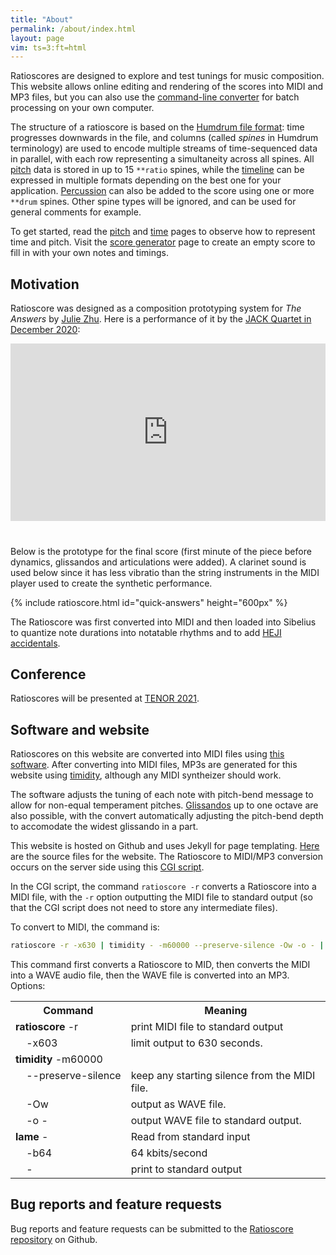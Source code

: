 ```yaml
---
title: "About"
permalink: /about/index.html
layout: page
vim: ts=3:ft=html
---
```


Ratioscores are designed to explore and test tunings for music
composition.  This website allows online editing and rendering of
the scores into MIDI and MP3 files, but you can also use the <a
target="_blank" href="https://github.com/craigsapp/ratioscore">command-line
converter<a/> for batch processing on your own computer.

The structure of a ratioscore is based on the <a target="_blank"
href="https://www.humdrum.org/guide/ch05">Humdrum file format<a/>:
time progresses downwards in the file, and columns (called <i>spines</i>
in Humdrum terminology) are used to encode multiple streams of
time-sequenced data in parallel, with each row representing a
simultaneity across all spines.  All <a href="/pitch">pitch</a>
data is stored in up to 15 `**ratio` spines, while the <a
href="/time">timeline</a> can be expressed in multiple formats
depending on the best one for your application.  <a
href="/drum">Percussion</a> can also be added to the score using
one or more `**drum` spines.  Other spine types will be ignored,
and can be used for general comments for example.

To get started, read the <a href="/pitch">pitch</a> and <a
href="/time">time</a> pages to observe how to represent time and
pitch.  Visit the <a href="/generator">score generator</a> page to
create an empty score to fill in with your own notes and timings.



<h2> Motivation </h2>

Ratioscore was designed as a composition prototyping system for
<i>The Answers</i> by <a target="_blank" href="https://juliezhu.net">Julie Zhu</a>.
Here is a performance of it
by the <a target="_blank" href="https://jackquartet.com">JACK
Quartet in December 2020</a>:

<style>
	iframe {
		position: absolute;
		top: 0;
		left: 0;
		width: 100%;
		height: 100%;
		align: center;
	}
</style>

<div style="margin-bottom:40px;">
  <div style="position:relative;padding-top:56.25%;">
    <iframe src="https://www.youtube.com/embed/Dx5l-9MUZ1o" frameborder="0" allowfullscreen></iframe>
  </div>
</div>


Below is the prototype for the final score (first minute of the
piece before dynamics, glissandos and articulations were added).
A clarinet sound is used below since it has less vibratio than the
string instruments in the MIDI player used to create the synthetic
performance.

{% include ratioscore.html id="quick-answers" height="600px" %}
<script type="application/x-ratioscore" id="quick-answers">
!!!COM: Zhu, Julie
!!!OTL: The Answers
!!!ONB: Prototype (unquantized time, no dynamics)
!!!ODT: 2020/12
**time	**ratio	**ratio	**ratio	**ratio
!!*	*Icello	*Iviola	*Ivioln	*Ivioln
*	*Iclars	*Iclars	*Iclars	*Iclars
*	*ref:C2	*ref:C2	*ref:C2	*ref:C2
4.231	.	.	27/8	.
6.182	2	.	.	.
7.441	.	.	3	.
9.337	.	3	.	.
9.502	.	.	.	63/6
9.521	.	.	.	7/2
11.522	.	.	6	.
13.571	.	.	.	7
13.958	.	.	9	.
14.814	.	.	6	.
15.358	.	.	.	12
15.457	1	.	.	.
15.567	.	.	27/2	.
16.487	.	.	.	63/4
17.037	.	.	9	.
17.459	.	.	.	63/8
17.776	.	.	27/2	.
18.162	.	.	.	27/2
18.476	.	.	.	18
19.854	.	.	16	.
20.038	.	2	.	.
20.223	.	.	.	21
20.594	.	.	12	.
20.837	.	.	.	27/2
22.064	.	.	18	.
22.103	.	.	.	27
22.11	.	.	.	9
22.816	.	.	27/4	.
23.334	.	.	.	14
23.673	.	.	12	.
24.066	3	.	.	.
25.108	.	.	.	21/2
25.499	9/4	.	.	.
26.108	.	.	8	.
28.582	.	.	.	6
28.589	.	.	.	6
30.19	.	.	9/2	.
32.294	.	4	.	.
33.399	.	.	4	.
34.39	4	.	.	.
39.386	.	4	.	.
40.957	.	6	.	.
41.006	6	.	.	.
42.579	.	.	3	.
44.052	4	.	.	.
46.319	.	.	.	7/2
46.863	.	9	.	.
48.399	6	.	.	.
49.075	.	.	6	.
51.153	.	7	.	.
52.73	.	.	9	.
52.766	.	.	.	7
54.239	.	9	.	.
54.303	.	.	27/2	.
54.608	.	.	.	12
55.508	.	.	.	63/4
55.961	7	.	.	.
57.06	.	.	27/2	.
57.609	.	.	9	.
57.746	.	.	.	18
58.098	.	.	.	27/2
58.979	.	.	.	63/8
59.194	.	.	16	.
59.495	.	.	.	21
*-	*-	*-	*-	*-

</script>

The Ratioscore was first converted into MIDI and then loaded into
Sibelius to quantize note durations into notatable rhythms and to
add <a target="_blank" href="https://www.plainsound.org/HEJI">HEJI
accidentals</a>.


<h2> Conference </h2>

Ratioscores will be presented at <a href="/tenor2021">TENOR 2021</a>.


<h2> Software and website </h2>

Ratioscores on this website are converted into MIDI files using <a
target="_blank" href="https://github.com/craigsapp/ratioscore">this
software</a>.  After converting into MIDI files, MP3s are generated
for this website using <a target="_blank"
href="http://timidity.sourceforge.net">timidity</a>, although any
MIDI syntheizer should work.

The software adjusts the tuning of each note with pitch-bend message
to allow for non-equal temperament pitches.  <a
href="glissandos">Glissandos</a> up to one octave are also possible,
with the convert automatically adjusting the pitch-bend depth to
accomodate the widest glissando in a part.

This website is hosted on Github and uses Jekyll for page templating.
<a target="_blank"
href="https://github.com/craigsapp/ratioscore/tree/gh-pages">Here</a> are
the source files for the website.  The Ratioscore to MIDI/MP3
conversion occurs on the server side using this <a target="_blank"
href="https://github.com/craigsapp/ratioscore/blob/gh-pages/_includes/cgi/ratioscore.pl">CGI
script</a>.

In the CGI script, the command `ratioscore -r` converts a Ratioscore
into a MIDI file, with the `-r` option outputting the MIDI file to standard
output (so that the CGI script does not need to store any intermediate files).

To convert to MIDI, the command is:

```bash
ratioscore -r -x630 | timidity - -m60000 --preserve-silence -Ow -o - | lame - -b64 -
```

This command first converts a Ratioscore to MID, then converts the
MIDI into a WAVE audio file, then the WAVE file is converted into
an MP3. Options:

<style>

span.command {
	white-space: pre;
}

table.command tr td {
	vertical-align: top;
}

</style>


<table class="command">
<tr><th>Command</th><th>Meaning</th></tr>
<tr><td><span class="command"><b>ratioscore</b> -r</span></td>
    <td> print MIDI file to standard output </td></tr>
<tr><td><span class="command">&nbsp;&nbsp;&nbsp; -x603</span></td>
     <td> limit output to 630 seconds. </td></tr>
<tr><td><span class="command"><b>timidity</b> -m60000</span></td>
     <td></td></tr>
<tr><td><span class="command">&nbsp;&nbsp;&nbsp; --preserve-silence</span></td>
     <td> keep any starting silence from the MIDI file. </td></tr>
<tr><td><span class="command">&nbsp;&nbsp;&nbsp; -Ow</span></td>
     <td> output as WAVE file. </td></tr>
<tr><td><span class="command">&nbsp;&nbsp;&nbsp; -o -</span></td>
     <td> output WAVE file to standard output. </td></tr>
<tr><td><span class="command"><b>lame</b> -</span></td>
     <td> Read from standard input </td></tr>
<tr><td><span class="command">&nbsp;&nbsp;&nbsp; -b64</span></td>
     <td> 64 kbits/second </td></tr>
<tr><td><span class="command">&nbsp;&nbsp;&nbsp; -</span></td>
     <td> print to standard output </td></tr>
</table>

<h2 data-sidebar="Bug&nbsp;reports"> Bug reports and feature requests </h2>

Bug reports and feature requests can be submitted to the <a
target="_blank" href="https://github.com/craigsapp/ratioscore/issues">Ratioscore repository</a> on Github.


